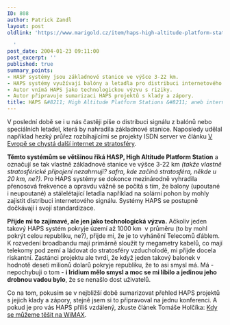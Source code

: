 ```yaml
---
ID: 808
author: Patrick Zandl
layout: post
oldlink: 'https://www.marigold.cz/item/haps-high-altitude-platform-stations-aneb-internet-ze-vzduchu

  '
post_date: 2004-01-23 09:11:00
post_excerpt: ''
published: true
summary_points:
- HASP systémy jsou základnové stanice ve výšce 3-22 km.
- HAPS systémy využívají balóny a letadla pro distribuci internetového signálu.
- Autor vnímá HAPS jako technologickou výzvu s riziky.
- Autor připravuje sumarizaci HAPS projektů s klady a zápory.
title: HAPS &#8211; High Altitude Platform Stations &#8211; aneb internet ze vzduchu
---
```


<p>
V poslední době se i u nás častěji píše o distribuci signálu z balónů nebo speciálních letadel, která by nahradila základnové stanice. Naposledy udělal například hezký průřez rozbíhajícími se projekty ISDN server ve článku <A href="http://www.isdn.cz/clanek.php?cid=5481" target=_blank>V Evropě se chystá další internet ze stratosféry</A>.</p>

<p>
<STRONG>Těmto systémům se většinou říká HASP, High Altitude Platform Station</STRONG> a označují se tak vlastně základnové stanice ve výšce 3-22 km <EM>(takže vlastně stratosférické připojení nezahrnují? safra, kde začíná stratosféra, někde u 20 km, ne?)</EM>. Pro HAPS systémy se dokonce mezinárodně vyhradila přenosová frekvence a opravdu vážně se počítá s tím, že balony (upoutané i neupoutané) a stálelétající letadla například na solární pohon by mohly zajistit distribuci internetového signálu. Systémy HAPS se postupně dočkávají i svojí standardizace. </p>

<p>
<STRONG>Přijde mi to zajímavé, ale jen jako technologická výzva.</STRONG> Ačkoliv jeden takový HAPS systém pokryje území až 1000 km&#160; v průměru (to by mohl pokrýt celou republiku, ne?), přijde mi, že je to vyhánění Telecomů ďáblem. K rozvedení broadbandu mají primárně sloužit ty megametry kabelů, co mají telekomy pod zemí a ládovat do stratosféry vzducholodě, mi přijde docela riskantní. Zastánci projektu ale tvrdí, že když jeden takový balonek v hodnotě deseti milionů dolarů pokryje republiku, že to asi smysl má. Má - nepochybuji o tom - <STRONG>i Iridium mělo smysl a moc se mi líbilo a jedinou jeho drobnou vadou bylo</STRONG>, že se nenašlo dost uživatelů. </p>

<p>
Co na tom, pokusím se v nejbližší době sumarizovat přehled HAPS projektů s jejich klady a zápory, stejně jsem si to připravoval na jednu konferenci. A pokud je pro vás HAPS příliš vzdálený, zkuste článek Tomáše Holčíka: <A href="http://www.zive.cz/h/Uzivatel/AR.asp?ARI=114559" target=_blank>Kdy se můžeme těšit na WiMAX</A>.</p>